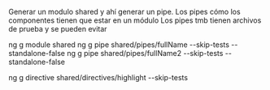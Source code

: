 Generar un modulo shared
y ahí generar un pipe. Los pipes cómo los componentes tienen que estar en un módulo
Los pipes tmb tienen archivos de prueba y se pueden evitar

ng g module shared
ng g pipe shared/pipes/fullName --skip-tests --standalone-false
ng g pipe shared/pipes/fullName2 --skip-tests --standalone-false

ng g directive  shared/directives/highlight --skip-tests 


